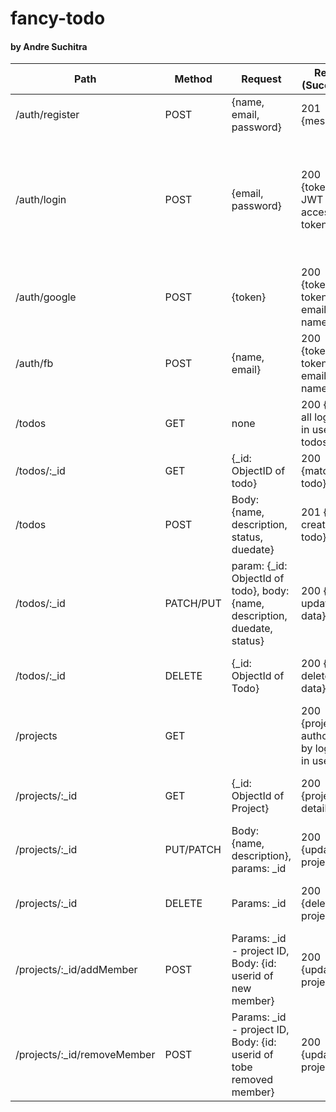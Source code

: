 # fancy-todo
#### by Andre Suchitra

| Path                | Method | Request                                                            | Resp (Success)                                                             | Resp (Error)                                                                                                                                                                          |
|---------------------|--------|--------------------------------------------------------------------|----------------------------------------------------------------------------|---------------------------------------------------------------------------------------------------------------------------------------------------------------------------------------|
| /auth/register        | POST   | {name, email, password}                                            | 201 {message}                                                              | 500 {message}                                                                                                                                                                         |
| /auth/login        | POST   | {email, password}                                                  | 200 {token: JWT access token}                                              | 401 {message: 'Password incorrect'}, 401 {message: 'User is not registered'}, 500 {message}                                                                |
| /auth/google | POST   | {token}                                  | 200 {token: token, _id, email, name}                                                    | 500 {message}                                                                                                                                              |
| /auth/fb | POST   | {name, email}                                  | 200 {token: token, _id, email, name}                                                    | 500 {message}                                                                                                                                              |
| /todos               | GET    | none                                                               | 200 {data: all logged in user's todos}                                     | 500 {message}                                                                                                                                           |
| /todos/:_id          | GET    | {_id: ObjectID of todo}                                            | 200 {matched todo}                                                   | 500 {message}                                                                                                                                                      |
| /todos               | POST   | Body: {name, description, status, duedate}                               | 201 {data: created todo}                                                   | 500 {message: error from server}                                                                                                                                                      |
| /todos/:_id          | PATCH/PUT    | param: {_id: ObjectId of todo}, body: {name, description, duedate, status} | 200 {data: updated data}                                                   | 500 {message: error from server}                                                                                                                                                      |
| /todos/:_id          | DELETE | {_id: ObjectId of Todo}                                            | 200 {data: deleted data}                                                   | 500 {message: error from server}                                                                                                                                                      |
| /projects          | GET |                                           | 200 {projects authorized by logged in user}                                                   | 500 {message}                                                                                                                                                      |
| /projects/:_id          | GET | {_id: ObjectId of Project}                                            | 200 {project details}                                                   | 500 {message: error from server}                                                                                                                                                      |
| /projects/:_id          | PUT/PATCH | Body: {name, description}, params: _id                                           | 200 {updated project}                                                   | 500 {message: error from server}                                                                                                                                                      |
| /projects/:_id          | DELETE | Params: _id                                           | 200 {deleted project}                                                   | 500 {message: error from server} |
| /projects/:_id/addMember         | POST | Params: _id - project ID, Body: {id: userid of new member}                                          | 200 {updated project}                                                   | 500 {message: error from server} |
| /projects/:_id/removeMember         | POST | Params: _id - project ID, Body: {id: userid of tobe removed member}                                          | 200 {updated project}                                                   | 500 {message: error from server} |